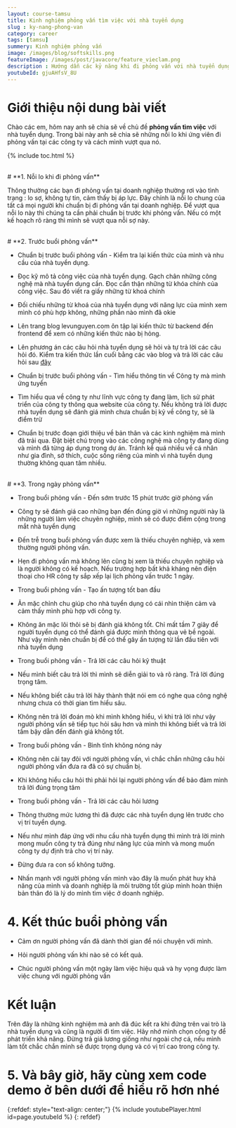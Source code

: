 ```yaml
---
layout: course-tamsu
title: Kinh nghiệm phỏng vấn tìm việc với nhà tuyển dụng
slug : ky-nang-phong-van
category: career
tags: [tamsu]
summery: Kinh nghiệm phỏng vấn  
image: /images/blog/softskills.png
featureImage: /images/post/javacore/feature_vieclam.png
description : Hướng dẫn các kỷ năng khi đi phỏng vấn với nhà tuyển dụng
youtubeId: gjuAHfsV_8U
---
```


# **Giới thiệu nội dung bài viết**

Chào các em, hôm nay anh sẽ chia sẽ về chủ đề <b> phỏng vấn tìm việc</b> với nhà tuyển dụng. Trong bài này anh sẽ chia sẽ những nỗi lo khi ứng viên đi phỏng vấn tại các công ty và cách mình vượt qua nó.

{% include toc.html %}

<br>
# **1. Nỗi lo khi đi phỏng vấn**

Thông thường các bạn đi phỏng vấn tại doanh nghiệp thường rơi vào tình trạng : lo sợ, không tự tin, cảm thấy bị áp lực. Đây chính là nỗi lo chung của tất cả mọi người khi chuẩn bị đi phỏng vấn tại doanh nghiệp. Để vượt qua nỗi lo này thì chúng ta cần phải chuẩn bị trước khi phỏng vấn. Nếu có một kế hoạch rõ ràng thì mình sẽ vượt qua nỗi sợ này.

<br>
# **2. Trước buổi phỏng vấn**

- Chuẩn bị trước buổi phỏng vấn  - Kiểm tra lại kiến thức của mình và nhu cầu của nhà tuyển dụng.

+ Đọc kỹ mô tả công việc của nhà tuyển dụng. Gạch chân những công nghệ mà nhà tuyển dụng cần. Đọc cẩn thận những từ khóa chính của công việc. Sau đó viết ra giấy những từ khoá chính

+ Đối chiếu những từ khoá của nhà tuyển dụng với năng lực của mình xem mình có phù hợp không, những phần nào mình đã okie

+ Lên trang blog levunguyen.com ôn tập lại kiến thức từ backend đến frontend để xem có những kiến thức nào bị hỏng. 

+ Lên phương án các câu hỏi nhà tuyển dụng sẽ hỏi và tự trả lời các câu hỏi đó. Kiểm tra kiến thức lần cuối bằng các vào blog và trả lời các câu hỏi sau [đây](https://levunguyen.com/career/2020/07/11/cau-hoi-phong-van-cua-nha-tuyen-dung/)

- Chuẩn bị trước buổi phỏng vấn  - Tìm hiểu thông tin về Công ty mà mình ứng tuyển

+ Tìm hiểu qua về công ty như lĩnh vực công ty đang làm, lịch sử phát triển của công ty thông qua website của công ty.
Nếu không trả lời được nhà tuyển dụng sẽ đánh giá mình chưa chuẩn bị kỷ về công ty, sẽ là điểm trừ

+ Chuẩn bị trước đoạn giới thiệu về bản thân và các kinh nghiệm mà mình đã trải qua. Đặt biệt chú trọng vào các công nghệ mà công ty đang dùng và mình đã từng áp dụng trong dự án. Tránh kể quá nhiều về cá nhân như gia đình, sở thích, cuộc sống riêng của mình vì nhà tuyển dụng thường không quan tâm nhiều.

<br>
# **3. Trong ngày phỏng vấn**

- Trong buổi phỏng vấn - Đến sớm trước 15 phút trước giờ phỏng vấn

+ Công ty sẽ đánh giá cao những bạn đến đúng giờ vì những người này là những người làm việc chuyên nghiệp, mình sẽ có được điểm cộng trong mắt nhà tuyển dụng

+ Đến trễ trong buổi phỏng vấn được xem là thiếu chuyên nghiệp, và xem thường người phỏng vấn.

+ Hẹn đi phỏng vấn mà không lên cũng bị xem là thiếu chuyên nghiệp và là người không có kế hoạch. Nếu trường hợp bất khả kháng nên điện thoại cho HR công ty sắp xếp lại lịch phỏng vấn trước 1 ngày.

- Trong buổi phỏng vấn - Tạo ấn tượng tốt ban đầu 

+ Ăn mặc chỉnh chu giúp cho nhà tuyển dụng có cái nhìn thiện cảm và cảm thấy mình phù hợp với công ty.

+ Không ăn mặc lôi thôi sẽ bị đánh giá không tốt. Chỉ mất tầm 7 giây để người tuyển dụng có thể đánh giá được mình thông qua vẻ bề ngoài. Như vậy mình nên chuẩn bị để có thể gây ấn tượng từ lần đầu tiên với nhà tuyển dụng

- Trong buổi phỏng vấn - Trả lời các câu hỏi kỹ thuật 

+ Nếu mình biết câu trả lời thì mình sẽ diễn giải to và rõ ràng. Trả lời đúng trọng tâm.

+ Nếu không biết câu trả lời hãy thành thật nói em có nghe qua công nghệ nhưng chưa có thời gian tìm hiểu sâu.

+ Không nên trả lời đoán mò khi mình không hiểu, vì khi trả lời như vậy người phỏng vấn sẽ tiếp tục hỏi sâu hơn và mình thì không biết và trả lời tầm bậy dẫn đến đánh giá không tốt.

- Trong buổi phỏng vấn - Bình tĩnh không nóng nảy 

+ Không nên cãi tay đôi với người phỏng vấn, vì chắc chắn những câu hỏi người phỏng vấn đưa ra đã có sự chuẩn bị.

+ Khi không hiểu câu hỏi thì phải hỏi lại người phỏng vấn để bảo đảm mình trả lời đúng trọng tâm

- Trong buổi phỏng vấn - Trả lời các câu hỏi lương

+ Thông thường mức lương thì đã được các nhà tuyển dụng lên trước cho vị trí tuyển dụng.

+ Nếu như mình đáp ứng với nhu cầu nhà tuyển dụng thì mình trả lời mình mong muốn công ty trả đúng như năng lực của mình và mong muốn công ty dự định trả cho vị trí này. 

+ Đừng đưa ra con số không tưởng.

+ Nhấn mạnh với người phỏng vấn mình vào đây là muốn phát huy khả năng của mình và doanh nghiệp là môi trường tốt giúp mình hoàn thiện bản thân đó là lý do mình tìm việc ở doanh nghiệp.

# **4. Kết thúc buổi  phỏng vấn**

+ Cảm ơn người phỏng vấn đã dành thời gian để nói chuyện với mình.

+ Hỏi người phỏng vấn khi nào sẽ có kết quả.

+ Chúc người phỏng vấn một ngày làm việc hiệu quả và hy vọng được làm việc chung với người phỏng vấn


# **Kết luận**

Trên đây là những kinh nghiệm mà anh đã đúc kết ra khi đứng trên vai trò là nhà tuyển dụng và cũng là người đi tìm việc.
Hãy nhớ mình chọn công ty để phát triển khả năng. Đừng trả giá lương giống như ngoài chợ cá, nếu mình làm tốt chắc chắn mình sẽ được trọng dụng và có vị trí cao trong công ty.


# **5. Và bây giờ, hãy cùng xem code demo ở bên dưới để hiểu rõ hơn nhé**

{:refdef: style="text-align: center;"}
{% include youtubePlayer.html id=page.youtubeId %}
{: refdef}